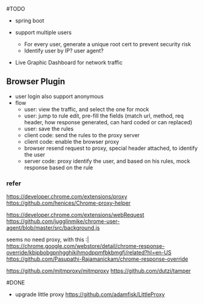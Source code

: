 #TODO
- spring boot
- support multiple users
    - For every user, generate a unique root cert to prevent security risk
    - Identify user by IP? user agent? 

- Live Graphic Dashboard for network traffic

## Browser Plugin
- user login also support anonymous 
- flow
    - user: view the traffic, and select the one for mock
    - user: jump to rule edit, pre-fill the fields (match url, method, req header, 
    how response generated, can hard coded or can replaced)
    - user: save the rules
    - client code: send the rules to the proxy server
    - client code: enable the browser proxy
    - browser resend request to proxy, special header attached, to identify the user
    - server code: proxy identify the user, and based on his rules, mock response based on the rule
    

### refer 
https://developer.chrome.com/extensions/proxy
https://github.com/henices/Chrome-proxy-helper

https://developer.chrome.com/extensions/webRequest
https://github.com/jugglinmike/chrome-user-agent/blob/master/src/background.js

seems no need proxy, with this :|
https://chrome.google.com/webstore/detail/chrome-response-override/kbipbobgpnhgghikihmodppmfbkbmgfj/related?hl=en-US
https://github.com/Pasupathi-Rajamanickam/chrome-response-override


https://github.com/mitmproxy/mitmproxy
https://github.com/dutzi/tamper

#DONE
- upgrade little proxy https://github.com/adamfisk/LittleProxy

